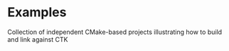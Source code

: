 Examples
========

Collection of independent CMake-based projects illustrating how to build and link against CTK
